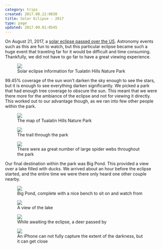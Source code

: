 ```yaml
---
category: trips
created: 2017.08.22:0830
title: Solar Eclipse - 2017
type: page
updated: 2017.09.01:0545
---
```


On August 21, 2017, a [solar eclipse passed over the US](https://en.wikipedia.org/wiki/Solar_eclipse_of_August_21,_2017). Astronomy events such as this are fun to watch, but this particular eclipse became such a huge event that traveling far for it would be difficult and time consuming. Thankfully, we did not have to go far to have a great viewing experience.

<figure>
	<img src='/images/solar-eclipse-2017_times.jpg'>
	<figcaption>Solar eclipse information for Tualatin Hills Nature Park</figcaption>
</figure>

99.45% coverage of the sun won't darken the sky enough to see the stars, but it is enough to see everything darken significantly. We picked a park that had enough tree coverage to obscure the sun. This meant that we were there more for the ambiance of the eclipse and not for viewing it directly. This worked out to our advantage though, as we ran into few other people within the park.

<figure>
	<img src='/images/solar-eclipse-2017_map.jpg'>
	<figcaption>The map of Tualatin Hills Nature Park</figcaption>
</figure>

<figure>
	<img src='/images/solar-eclipse-2017_path.jpg'>
	<figcaption>The trail through the park</figcaption>
</figure>

<figure>
	<img src='/images/solar-eclipse-2017_spider-web.jpg'>
	<figcaption>There were aa great number of large spider webs throughout the park</figcaption>
</figure>

Our final destination within the park was Big Pond. This provided a view over a lake filled with ducks. We arrived about an hour before the eclipse started, and the entire time we were there only heard one other couple nearby.


<figure>
	<img src='/images/solar-eclipse-2017_big-pond.jpg'>
	<figcaption>Big Pond, complete with a nice bench to sit on and watch from</figcaption>
</figure>

<figure>
	<img src='/images/solar-eclipse-2017_lake.jpg'>
	<figcaption>A view of the lake</figcaption>
</figure>

<figure>
	<img src='/images/solar-eclipse-2017_deer.jpg'>
	<figcaption>While awaiting the eclipse, a deer passed by</figcaption>
</figure>

<figure>
	<img src='/images/solar-eclipse-2017_near-peak.jpg'>
	<figcaption>An iPhone can not fully capture the extent of the darkness, but it can get close</figcaption>
</figure>

